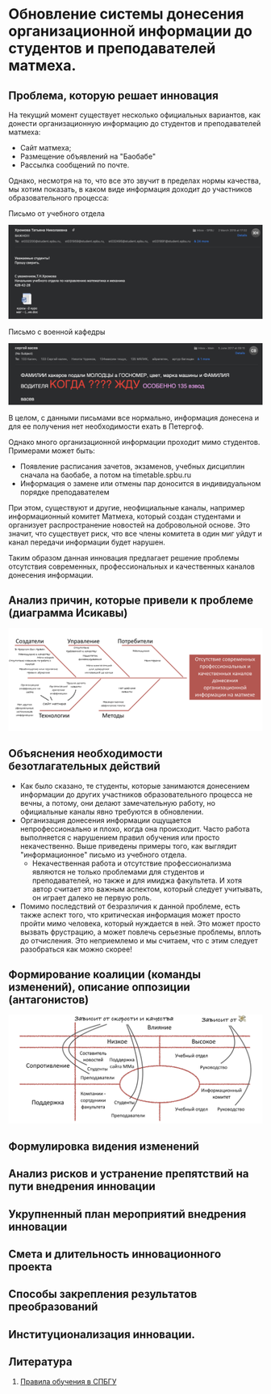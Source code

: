 # Обновление системы донесения организационной информации до студентов и преподавателей матмеха.

## Проблема, которую решает инновация
На текущий момент существует несколько официальных вариантов, как донести организационную информацию до студентов и преподавателей матмеха:
- Сайт матмеха;
- Размещение объявлений на "Баобабе"
- Рассылка сообщений по почте.

Однако, несмотря на то, что все это звучит в пределах нормы качества, мы хотим показать, в каком виде информация доходит до участников образовательного процесса:

Письмо от учебного отдела

![Письмо от учебного отдела](images/stud_dep_black.png)

Письмо с военной кафедры

![Письмо с военной кафедры](images/warca_black_big.png)

В целом, с данными письмами все нормально, информация донесена и для ее получения нет необходимости ехать в Петергоф.

Однако много организационной информации проходит мимо студентов. Примерами может быть:
- Появление расписания зачетов, экзаменов, учебных дисциплин сначала на баобабе, а потом на timetable.spbu.ru
- Информация о замене или отмены пар доносится в индивидуальном порядке преподавателем
<!-- TODO: Добавь больше -->

При этом, существуют и другие, неофициальные каналы, например информационный комитет Матмеха, который создан студентами и организует распространение новостей на добровольной основе. Это значит, что существует риск, что все члены комитета в один миг уйдут и канал передачи информации будет нарушен.

Таким образом данная инновация предлагает решение проблемы отсутствия современных, профессиональных и качественных каналов донесения информации.

## Анализ причин, которые привели к проблеме (диаграмма Исикавы)

<!-- 2.2.4. В случае противоречий между расписанием учебных занятий, размещенным на соответствующем информационном стенде СПбГУ, и расписанием учебных занятий, размещенным на сайте Университета, приоритет имеет расписание учебных занятий, размещенное на сайте Университета. -->

<!-- 2.2.10. В случае внесения изменений в расписание учебных занятий необходимо в тот же рабочий день уведомить об этом студентов и преподавателей путем размещения измененного расписания с отметкой об изменении или объявления о временном изменении части расписания на соответствующем информационном стенде СПбГУ и на сайте Университета. Сотрудник, отвечающий за составление расписания, обязан своевременно уведомить преподавателя об изменениях в расписании учебных занятий путём направления соответствующей информации по корпоративной электронной почте. -->

<!-- 4.3.10. Результаты промежуточной аттестации должны быть перенесены сотрудникам Учебного отдела из зачетных, экзаменационных, аттестационных ведомостей и протоколов заседания аттестационных комиссий в учебные карточки студентов и иные предусмотренные локальными актами Университета документы не позднее трех рабочих дней после сдачи преподавателем ведомости сотрудникам Учебного отдела. -->

![Диаграмма Исикавы](images/isicava_diagram.png)

## Объяснения необходимости безотлагательных действий
<!-- https://vk.com/doc-170783355_492645710 Слайд 47 -->

- Как было сказано, те студенты, которые занимаются донесением информации до других участников образовательного процесса не вечны, а потому, они делают замечательную работу, но официальные каналы явно требуются в обновлении.
- Организация донесения информации ощущается непрофессионально и плохо, когда она происходит. Часто работа выполняется с нарушением правил обучения или просто некачественно. Выше приведены примеры того, как выглядит "информационное" письмо из учебного отдела.
  - Некачественная работа и отсутствие профессионализма являются не только проблемами для студентов и преподавателей, но также и для имиджа факультета. И хотя автор считает это важным аспектом, который следует учитывать, он играет далеко не первую роль.
- Помимо последствий от безразличия к данной проблеме, есть также аспект того, что критическая информация может просто пройти мимо человека, который нуждается в ней. Это может просто вызвать фрустрацию, а может повлечь серьезные проблемы, вплоть до отчисления. Это неприемлемо и мы считаем, что с этим следует разобраться как можно скорее!

## Формирование коалиции (команды изменений), описание оппозиции (антагонистов)
![Стейкхолдеры](images/stakeholders.png)

## Формулировка видения изменений
<!-- https://vk.com/doc-170783355_492645710 Слайд 49 -->

## Анализ рисков и устранение препятствий на пути внедрения инновации
<!-- https://vk.com/doc-170783355_492645710 Слайд 51 -->

## Укрупненный план мероприятий внедрения инновации
<!-- https://vk.com/doc-170783355_492645710 Слайд 55 -->

## Смета и длительность инновационного проекта

## Способы закрепления результатов преобразований
<!-- https://vk.com/doc-170783355_492645710 Слайд 53-54 -->

## Институционализация инновации.
<!-- https://vk.com/doc-170783355_492645710 Слайд 55 -->

## Литература

1. [Правила обучения в СПБГУ](https://spbu.ru/sites/default/files/rules_study.pdf)
